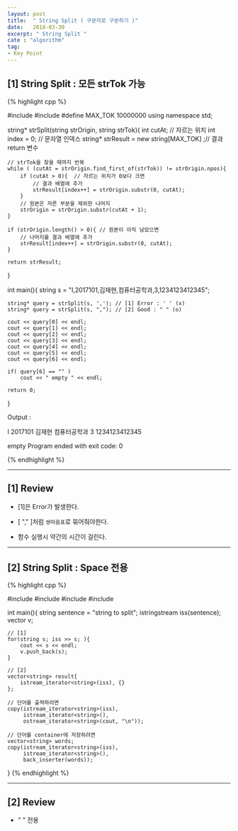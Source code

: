 ```yaml
---
layout: post
title:  " String Split ( 구분자로 구분하기 )"
date:   2018-03-30
excerpt: " String Split "
cate : "algorithm"
tag:
- Key Point
---
```


## [1] String Split : 모든 strTok 가능

{% highlight cpp %}

#include<iostream>
#include<vector>
#define MAX_TOK 10000000
using namespace std;

string* strSplit(string strOrigin, string strTok){
    int cutAt;  // 자르는 위치
    int index = 0;  // 문자열 인덱스
    string* strResult = new string[MAX_TOK] ;// 결과 return 변수
    
    // strTok을 찾을 때까지 반복
    while ( (cutAt = strOrigin.find_first_of(strTok)) != strOrigin.npos){
        if (cutAt > 0){  // 자르는 위치가 0보다 크면
            // 결과 배열에 추가
            strResult[index++] = strOrigin.substr(0, cutAt);
        }
        // 원본은 자른 부분을 제외한 나머지
        strOrigin = strOrigin.substr(cutAt + 1);
    }
    
    if (strOrigin.length() > 0){ // 원본이 아직 남았으면
        // 나머지를 결과 배열에 추가
        strResult[index++] = strOrigin.substr(0, cutAt);
    }
    
    return strResult;
}

int main(){
    string s = "I,2017101,김재현,컴퓨터공학과,3,1234123412345";
    
    string* query = strSplit(s, ','); // [1] Error : ' ' (x)
    string* query = strSplit(s, ","); // [2] Good : " " (o)
    
    cout << query[0] << endl;
    cout << query[1] << endl;
    cout << query[2] << endl;
    cout << query[3] << endl;
    cout << query[4] << endl;
    cout << query[5] << endl;
    cout << query[6] << endl;
    
    if( query[6] == "" )
        cout << " empty " << endl;
    
    return 0;
}

Output :

I
2017101
김재현
컴퓨터공학과
3
1234123412345

 empty 
Program ended with exit code: 0 

{% endhighlight %}

---

## [1] Review

* [1]은 Error가 발생한다.

* [ "," ]처럼 `쌍따옴표`로 묶어줘야한다.

* 함수 실행시 약간의 시간이 걸린다.


---



## [2] String Split : Space 전용

{% highlight cpp %}

#include <iostream>
#include <sstream>
#include <string>
#include <vector>

int main(){
    string sentence = "string to split";
    istringstream iss(sentence);
    vector<string> v;

    // [1]
    for(string s; iss >> s; ){
        cout << s << endl;
        v.push_back(s);
    }
    
    // [2]
    vector<string> result{
        istream_iterator<string>(iss), {}
    };
    
    // 단어를 출력하려면
    copy(istream_iterator<string>(iss),
         istream_iterator<string>(),
         ostream_iterator<string>(cout, "\n"));

    // 단어를 container에 저장하려면
    vector<string> words;
    copy(istream_iterator<string>(iss),
         istream_iterator<string>(),
         back_inserter(words));
    
}
{% endhighlight %}

---

## [2] Review

* " " 전용